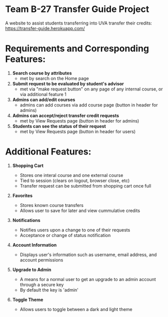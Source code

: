 # Team B-27 Transfer Guide Project

A website to assist students transferring into UVA transfer their credits: <https://transfer-guide.herokuapp.com/>

# Requirements and Corresponding Features:
1) **Search course by attributes**
    * met by search on the Home page
3) **Submit request to be evaluated by student's advisor**
    * met via "make request button" on any page of any internal course, or via additional feature 1
5) **Admins can add/edit courses**
    * admins can add courses via add course page (button in header for admins)
7) **Admins can accept/reject transfer credit requests**
    * met by View Requests page (button in header for admins)
9) **Students can see the status of their request**
    * met by View Requests page (button in header for users)

# Additional Features:
1) **Shopping Cart**
    * Stores one interal course and one external course
    * Tied to session (clears on logout, browser close, etc)
    * Transfer request can be submitted from shopping cart once full

2) **Favorites**
    * Stores known course transfers
    * Allows user to save for later and view cummulative credits

3) **Notifications**
    * Notifies users upon a change to one of their requests
    * Acceptance or change of status notification
    
4) **Account Information**
    * Displays user's information such as username, email address, and account permissions
    
5) **Upgrade to Admin**
    * A means for a normal user to get an upgrade to an admin account through a secure key
    * By default the key is 'admin'
    
6) **Toggle Theme**
    * Allows users to toggle between a dark and light theme
